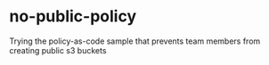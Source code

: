 # no-public-policy
Trying the policy-as-code sample that prevents team members from creating public s3 buckets

